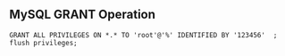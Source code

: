 

## MySQL GRANT Operation

```
GRANT ALL PRIVILEGES ON *.* TO 'root'@'%' IDENTIFIED BY '123456'  ;
flush privileges;  
```